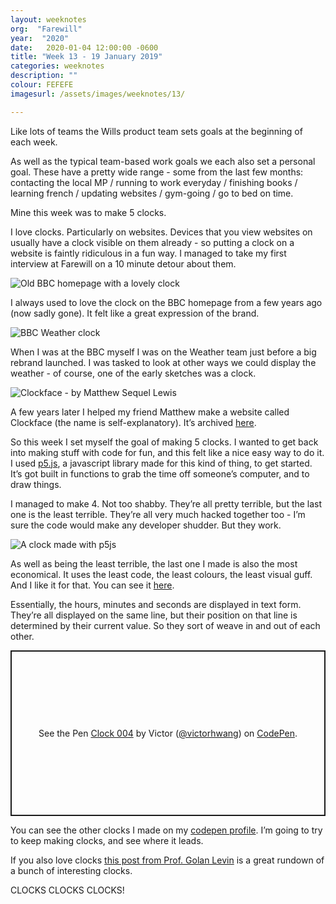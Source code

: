 ```yaml
---
layout: weeknotes
org:  "Farewill"
year:  "2020"
date:   2020-01-04 12:00:00 -0600
title: "Week 13 - 19 January 2019"
categories: weeknotes
description: ""
colour: FEFEFE
imagesurl: /assets/images/weeknotes/13/

---
```



Like lots of teams the Wills product team sets goals at the beginning of each week.

As well as the typical team-based work goals we each also set a personal goal. These have a pretty wide range - some from the last few months: contacting the local MP / running to work everyday / finishing books / learning french / updating websites / gym-going / go to bed on time.  

Mine this week was to make 5 clocks. 

I love clocks. Particularly on websites. Devices that you view websites on usually have a clock visible on them already - so putting a clock on a website is faintly ridiculous in a fun way. I managed to take my first interview at Farewill on a 10 minute detour about them. 

<img src="{{page.imagesurl}}bbc-homepage-clock.jpg"
alt="Old BBC homepage with a lovely clock">

I always used to love the clock on the BBC homepage from a few years ago (now sadly gone). It felt like a great expression of the brand. 

<img src="{{page.imagesurl}}weather1.png"
alt="BBC Weather clock">

When I was at the BBC myself I was on the Weather team just before a big rebrand launched. I was tasked to look at other ways we could display the weather - of course, one of the early sketches was a clock. 

<img src="{{page.imagesurl}}clockface.png"
alt="Clockface - by Matthew Sequel Lewis">


A few years later I helped my friend Matthew make a website called Clockface (the name is self-explanatory). It’s archived [here](https://clockface.netlify.com/). 


So this week I set myself the goal of making 5 clocks. I wanted to get back into making stuff with code for fun, and this felt like a nice easy way to do it. I used [p5.js](https://p5js.org/), a javascript library made for this kind of thing, to get started. It’s got built in functions to grab the time off someone’s computer, and to draw things. 


I managed to make 4. Not too shabby. They’re all pretty terrible, but the last one is the least terrible. They’re all very much hacked together too - I’m sure the code would make any developer shudder. But they work.


<img src="{{page.imagesurl}}p5js-clock-004-victor-hwang.png"
alt="A clock made with p5js">

As well as being the least terrible, the last one I made is also the most economical. It uses the least code, the least colours, the least visual guff. And I like it for that. You can see it [here](https://codepen.io/victorhwang/pen/RwNqwdK). 

Essentially, the hours, minutes and seconds are displayed in text form. They’re all displayed on the same line, but their position on that line is determined by their current value. So they sort of weave in and out of each other.

<p class="codepen" data-height="500" data-theme-id="default" data-default-tab="result" data-user="victorhwang" data-slug-hash="RwNqwdK" style="height: 265px; box-sizing: border-box; display: flex; align-items: center; justify-content: center; border: 2px solid; margin: 1em 0; padding: 1em;" data-pen-title="Clock 004">
  <span>See the Pen <a href="https://codepen.io/victorhwang/pen/RwNqwdK">
  Clock 004</a> by Victor (<a href="https://codepen.io/victorhwang">@victorhwang</a>)
  on <a href="https://codepen.io">CodePen</a>.</span>
</p>
<script async src="https://static.codepen.io/assets/embed/ei.js"></script>


You can see the other clocks I made on my [codepen profile](https://codepen.io/victorhwang). 
I’m going to try to keep making clocks, and see where it leads. 

If you also love clocks [this post from Prof. Golan Levin](http://cmuems.com/2016/60212/lectures/lecture-09-09b-clocks/) is a great rundown of a bunch of interesting clocks. 

CLOCKS CLOCKS CLOCKS!
